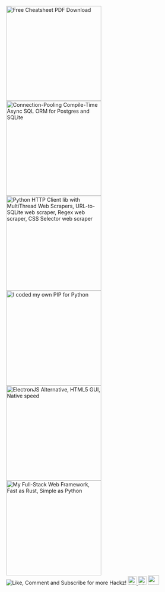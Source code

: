 [<img src="https://raw.githubusercontent.com/juancarlospaco/juancarlospaco/master/cheatsheet-pdf.png" width="256" height="256" title="Free Cheatsheet PDF Download">](https://www.overleaf.com/read/svnxffsjvscy "Free Cheatsheet PDF Download")
[<img src="https://raw.githubusercontent.com/juancarlospaco/juancarlospaco/master/gatabase.png" width="256" height="256" title="Connection-Pooling Compile-Time Async SQL ORM for Postgres and SQLite">](https://github.com/juancarlospaco/nim-gatabase#gatabase)
[<img src="https://raw.githubusercontent.com/juancarlospaco/juancarlospaco/master/ftr.png" width="256" height="256" title="Python HTTP Client lib with MultiThread Web Scrapers, URL-to-SQLite web scraper, Regex web scraper, CSS Selector web scraper">](https://github.com/juancarlospaco/faster-than-requests#faster-than-requests)
[<img src="https://raw.githubusercontent.com/juancarlospaco/juancarlospaco/master/pypypy.jpg" width="256" height="256" title="I coded my own PIP for Python">](https://github.com/juancarlospaco/plz#plz)
[<img src="https://raw.githubusercontent.com/juancarlospaco/juancarlospaco/master/webgui.png" width="256" height="256" title="ElectronJS Alternative, HTML5 GUI, Native speed">](https://juancarlospaco.github.io/webgui)
[<img src="https://raw.githubusercontent.com/juancarlospaco/juancarlospaco/master/sticker.png" width="256" height="256" title="My Full-Stack Web Framework, Fast as Rust, Simple as Python">](https://nimwc.org)
![](https://github-readme-stats.vercel.app/api?username=juancarlospaco&show_icons=true&line_height=15 "Like, Comment and Subscribe for more Hackz!")
<a href="https://www.twitch.tv/juancarlospaco">
  <img src="https://img.shields.io/twitch/status/juancarlospaco?style=for-the-badge" height="23" alt="Like, Comment and Subscribe for more Hackz!">
</a>
<img src="https://visitor-badge.glitch.me/badge?page_id=juancarlospaco.juancarlospaco" height="23" alt="Like, Comment and Subscribe for more Hackz!">
<a href="https://dev.to/juancarlospaco" alt="Juan Carlos DEV Profile">
  <img src="https://d2fltix0v2e0sb.cloudfront.net/dev-badge.svg" height="25" width="30">
</a>

